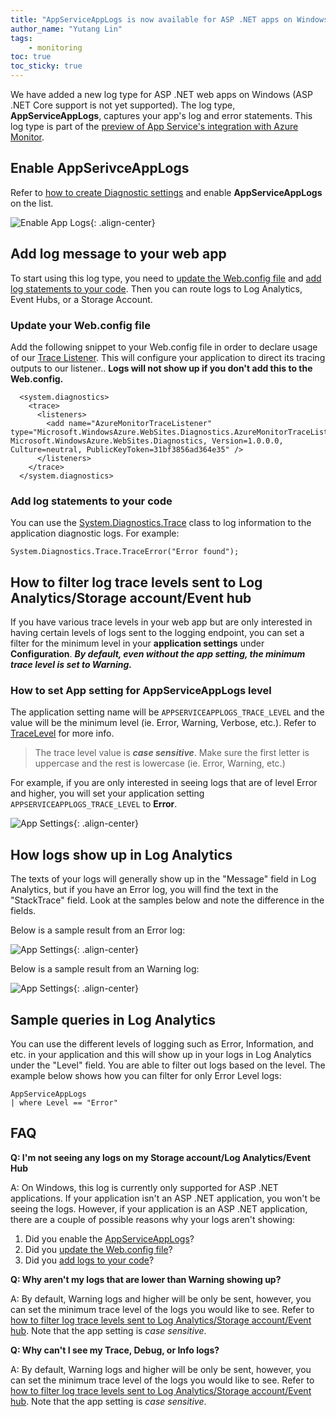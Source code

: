 ```yaml
---
title: "AppServiceAppLogs is now available for ASP .NET apps on Windows"
author_name: "Yutang Lin"
tags:
    - monitoring
toc: true
toc_sticky: true
---
```


We have added a new log type for ASP .NET web apps on Windows (ASP .NET Core support is not yet supported). The log type, **AppServiceAppLogs**, captures your app's log and error statements. This log type is part of the [preview of App Service's integration with Azure Monitor](https://azure.github.io/AppService/2019/11/01/App-Service-Integration-with-Azure-Monitor.html).

## Enable AppSerivceAppLogs <a name="enable-applogs"></a>

Refer to [how to create Diagnostic settings](#https://azure.github.io/AppService/2019/11/01/App-Service-Integration-with-Azure-Monitor.html#create-a-diagnostic-setting) and enable **AppServiceAppLogs** on the list.

![Enable App Logs]({{site.baseurl}}/media/2020/08/enable-applogs.png){: .align-center}

## Add log message to your web app

To start using this log type, you need to [update the Web.config file](#update-web-config) and [add log statements to your code](#add-logs-to-code). Then you can route logs to Log Analytics, Event Hubs, or a Storage Account.

### Update your Web.config file <a name="update-web-config"></a>

Add the following snippet to your Web.config file in order to declare usage of our [Trace Listener](https://docs.microsoft.com/dotnet/framework/debug-trace-profile/how-to-create-and-initialize-trace-listeners). This will configure your application to direct its tracing outputs to our listener.. **Logs will not show up if you don't add this to the Web.config.**

```
  <system.diagnostics>
    <trace>
      <listeners>
        <add name="AzureMonitorTraceListener" type="Microsoft.WindowsAzure.WebSites.Diagnostics.AzureMonitorTraceListener, Microsoft.WindowsAzure.WebSites.Diagnostics, Version=1.0.0.0, Culture=neutral, PublicKeyToken=31bf3856ad364e35" />
      </listeners>
    </trace>
  </system.diagnostics>
```

### Add log statements to your code <a name="add-logs-to-code"></a>

You can use the [System.Diagnostics.Trace](https://docs.microsoft.com/dotnet/api/system.diagnostics.trace?view=netcore-3.1) class to log information to the application diagnostic logs. For example:

``` 
System.Diagnostics.Trace.TraceError("Error found");
```

## How to filter log trace levels sent to Log Analytics/Storage account/Event hub <a name="app-setting-level"></a>

If you have various trace levels in your web app but are only interested in having certain levels of logs sent to the logging endpoint, you can set a filter for the minimum level in your **application settings** under **Configuration**. ***By default, even without the app setting, the minimum trace level is set to Warning.***

### How to set App setting for AppServiceAppLogs level

The application setting name will be ```APPSERVICEAPPLOGS_TRACE_LEVEL``` and the value will be the minimum level (ie. Error, Warning, Verbose, etc.). Refer to [TraceLevel](https://docs.microsoft.com/dotnet/api/system.diagnostics.tracelevel?view=netframework-4.8) for more info. 

> The trace level value is ***case sensitive***. Make sure the first letter is uppercase and the rest is lowercase (ie. Error, Warning, etc.)

For example, if you are only interested in seeing logs that are of level Error and higher, you will set your application setting `APPSERVICEAPPLOGS_TRACE_LEVEL` to **Error**.

![App Settings]({{site.baseurl}}/media/2020/08/app-settings.png){: .align-center}

## How logs show up in Log Analytics

The texts of your logs will generally show up in the "Message" field in Log Analytics, but if you have an Error log, you will find the text in the "StackTrace" field. Look at the samples below and note the difference in the fields.

Below is a sample result from an Error log:

![App Settings]({{site.baseurl}}/media/2020/08/error-logs-la-sample.png){: .align-center}

Below is a sample result from an Warning log:

![App Settings]({{site.baseurl}}/media/2020/08/warning-logs-la-sample.png){: .align-center}


## Sample queries in Log Analytics

You can use the different levels of logging such as Error, Information, and etc. in your application and this will show up in your logs in Log Analytics under the "Level" field. You are able to filter out logs based on the level. The example below shows how you can filter for only Error Level logs:

```
AppServiceAppLogs 
| where Level == "Error"
```

## FAQ

**Q: I'm not seeing any logs on my Storage account/Log Analytics/Event Hub**

A: On Windows, this log is currently only supported for ASP .NET applications. If your application isn't an ASP .NET application, you won't be seeing the logs. However, if your application is an ASP .NET application, there are a couple of possible reasons why your logs aren't showing:

1. Did you enable the [AppServiceAppLogs](#enable-applogs)?
1. Did you [update the Web.config file](#update-web-config)?
1. Did you [add logs to your code](#add-logs-to-code)?

**Q: Why aren't my logs that are lower than Warning showing up?**

A: By default, Warning logs and higher will be only be sent, however, you can set the minimum trace level of the logs you would like to see. Refer to [how to filter log trace levels sent to Log Analytics/Storage account/Event hub](#app-setting-level). Note that the app setting is *case sensitive*.

**Q: Why can't I see my Trace, Debug, or Info logs?**

A: By default, Warning logs and higher will be only be sent, however, you can set the minimum trace level of the logs you would like to see. Refer to [how to filter log trace levels sent to Log Analytics/Storage account/Event hub](#app-setting-level). Note that the app setting is *case sensitive*.
